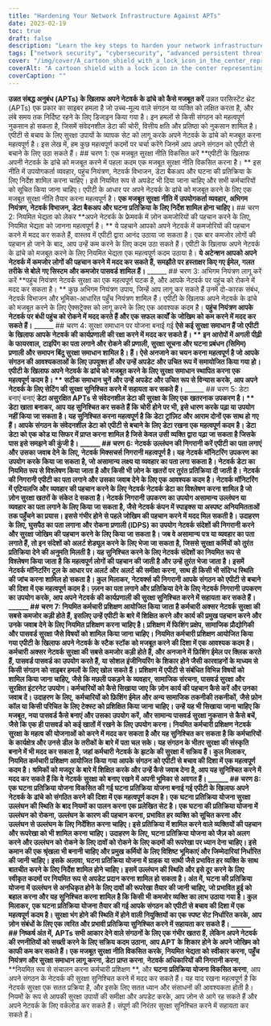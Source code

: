 ```yaml
---
title: "Hardening Your Network Infrastructure Against APTs"
date: 2023-02-19
toc: true
draft: false
description: "Learn the key steps to harden your network infrastructure against Advanced Persistent Threats (APTs) and protect your organization from cyber attacks."
tags: ["network security", "cybersecurity", "advanced persistent threats", "network infrastructure", "access controls", "data encryption", "employee training", "incident response plan", "vulnerability assessments", "security policy", "monitoring network traffic", "phishing attacks", "endpoint protection", "intrusion detection", "firewalls", "SIEM", "data backup", "network segmentation", "cyber threats", "data privacy"]
cover: "/img/cover/A_cartoon_shield_with_a_lock_icon_in_the_center_representing.png"
coverAlt: "A cartoon shield with a lock icon in the center representing network security against APTs"
coverCaption: ""
---
```


  **उन्नत संबद्ध अनुबंध (APTs) के खिलाफ अपने नेटवर्क के ढांचे को कैसे मजबूत करें** उन्नत परसिस्टेंट थ्रेट (APTs) एक प्रकार का साइबर हमला है जो उच्च-मूल्य वाले संगठन या व्यक्ति को लक्षित करता है, और लंबे समय तक निर्दिष्ट रहने के लिए डिजाइन किया गया है। इन हमलों से किसी संगठन को महत्वपूर्ण नुकसान हो सकता है, जिसमें संवेदनशील डेटा की चोरी, वित्तीय क्षति और प्रतिष्ठा को नुकसान शामिल है। एपीटी से बचाव के लिए सुरक्षा उपायों के व्यापक सेट को लागू करके अपने नेटवर्क के ढांचे को मजबूत करना महत्वपूर्ण है। इस लेख में, हम कुछ महत्वपूर्ण कदमों पर चर्चा करेंगे जिनमें आप अपने संगठन को एपीटी से बचाने के लिए उठा सकते हैं। ## चरण 1: एक मजबूत सुरक्षा नीति विकसित करें **एपीटी के खिलाफ अपनी नेटवर्क के ढांचे को मजबूत करने में पहला कदम एक मजबूत सुरक्षा नीति विकसित करना है। ** इस नीति में उपयोगकर्ता व्यवहार, पहुंच नियंत्रण, नेटवर्क विभाजन, डेटा बैकअप और घटना की प्रतिक्रिया के लिए निर्देश शामिल करना चाहिए। इसे नियमित रूप से अपडेट भी दिया जाना चाहिए और सभी कर्मचारियों को सूचित किया जाना चाहिए। एपीटी के आधार पर अपने नेटवर्क के ढांचे को मजबूत करने के लिए एक मजबूत सुरक्षा नीति तैयार करना महत्वपूर्ण है। **एक मजबूत सुरक्षा नीति में उपयोगकर्ता व्यवहार, अभिगम नियंत्रण, नेटवर्क विभाजन, डेटा बैकअप और घटना प्रतिक्रिया के लिए निर्देश शामिल होना चाहिए।** ## चरण 2: नियमित भेद्यता को लेकर **अपने नेटवर्क के फ्रेमवर्क में ज़ोन कमजोरियों की पहचान करने के लिए, नियमित भेद्यता को जानना महत्वपूर्ण है। ** ये पहचाने आपको अपने नेटवर्क में कमजोरियों की पहचान करने में मदद कर सकते हैं, वास्तव में एपीटी द्वारा आनंद उठाया जा सकता है। एक बार कमजोर लोगों की पहचान हो जाने के बाद, आप उन्हें कम करने के लिए कदम उठा सकते हैं। एपीटी के खिलाफ अपने नेटवर्क के ढांचे को मजबूत करने के लिए नियमित भेद्यता एक महत्वपूर्ण कदम उठाया है। **ये अटेन्शन आपको अपने नेटवर्क में कमजोर लोगों की पहचान करने में मदद कर सकते हैं, समझौते पर हस्ताक्षर किए गए ईमेल, गलत तरीके से बोले गए सिस्टम और कमजोर पासवर्ड शामिल हैं।** ______ ## चरण 3: अभिगम नियंत्रण लागू करें करें **पहुंच नियंत्रण नेटवर्क सुरक्षा का एक महत्वपूर्ण घटक है, और आपके नेटवर्क पर पहुंच को रोकने में मदद कर सकता है। ** कुछ अभिगम नियंत्रण उपाय, जिन्हें आप लागू कर सकते हैं उनमें दो-कारक संबंध, नेटवर्क विभाजन और भूमिका-आधारित पहुँच नियंत्रण शामिल हैं। एपीटी के खिलाफ अपने नेटवर्क के ढांचे को मजबूत करने के लिए ऐक्सट्रेक्स को लागू करने के लिए एक आवश्यक कदम है। **पहुंच नियंत्रण आपके नेटवर्क पर बंधी पहुंच को रोकने में मदद करते हैं और एक सफल कार्यों के जोखिम को कम करने में मदद कर सकते हैं।** ______ ## चरण 4: सुरक्षा समाधान पर योजना बनाई गई **ऐसे कई सुरक्षा समाधान हैं जो एपीटी के खिलाफ आपके नेटवर्क की कार्यप्रणाली की रक्षा करने में मदद कर सकते हैं। ** इन आरोपों में अगली पीढ़ी के फायरवाल, टाइपिंग का पता लगाने और रोकने की प्रणाली, सुरक्षा सूचना और घटना प्रबंधन (सिमिम) प्रणाली और समापन बिंदु सुरक्षा समाधान शामिल है। हैं। ऐसे अनजाने का चयन करना महत्वपूर्ण है जो आपके संगठन की आवश्यकताओं के लिए उपयुक्त हों और उन्हें अपडेट और उचित रूप में समायोजित किया गया हो। एपीटी के खिलाफ अपने नेटवर्क के ढांचे को मजबूत करने के लिए सुरक्षा समाधान स्थापित करना एक महत्वपूर्ण कदम है। ** सटीक समाधान चुनें और उन्हें अपडेट और उचित रूप से विन्यास करके, आप अपने नेटवर्क के लिए सेटिंग की सुरक्षा सुनिश्चित करने में सहायता कर सकते हैं।** ______ ## चरण 5: डेटा बनाएं बनाएं **डेटा असुरक्षित APTs से संवेदनशील डेटा की सुरक्षा के लिए एक खतरनाक उपकरण है। ** डेटा खाता बनाकर, आप यह सुनिश्चित कर सकते हैं कि चोरी होने पर भी, इसे धारण करके पढ़ा या उपयोग नहीं किया जा सकता है। यह सुनिश्चित करना महत्वपूर्ण है कि डेटा ट्रांज़िट और आराम दोनों एक साथ हो गए हैं। आपके संगठन के संवेदनशील डेटा को एपीटी से बचाने के लिए डेटा रखना एक महत्वपूर्ण कदम है। **डेटा डेटा को एक कोड या सिफर में प्राप्त करना शामिल है जिसे केवल उसी व्यक्ति द्वारा पढ़ा जा सकता है जिसके पास इसे समझने की कुंजी है।** ______ ## चरण 6: नेटवर्क उल्लंघन की निगरानी करें एपीटी का पता लगाएं और उसका जवाब देने के लिए, **नेटवर्क मिक्सचर्स** निगरानी महत्वपूर्ण है। यह नेटवर्क मॉनिटरिंग उपकरण का उपयोग करके किया जा सकता है, जो असामान्य लक्ष्य या व्यवहार का पता लगा सकता है। नेटवर्क डेटा का नियमित रूप से विश्लेषण किया जाता है और किसी भी ज़ोन के खतरों पर तुरंत प्रतिक्रिया दी जाती है। **नेटवर्क की निगरानी** एपीटी का पता लगाने और उसका जवाब देने के लिए एक आवश्यक कदम है। नेटवर्क मॉनिटरिंग में एटियलजि और व्यवहार की पहचान करने के लिए नेटवर्क नेटवर्क डेटा का विश्लेषण करना शामिल है जो ज़ोन सुरक्षा खतरों के संकेत दे सकता है। नेटवर्क निगरानी उपकरण का उपयोग असामान्य उल्लंघन या व्यवहार का पता लगाने के लिए किया जा सकता है, जैसे नेटवर्क कंपन में स्पाइक्स या अस्पष्ट अनियमितताओं तक पहुँचने का प्रयास। इससे गंभीर होने से पहले जोखिम की पहचान करने में मदद मिल सकती है। उदाहरण के लिए, **घुसपैठ का पता लगाना और रोकना प्रणाली (IDPS)** का उपयोग नेटवर्क संदेशों की निगरानी करने और सुरक्षा जोखिम की पहचान करने के लिए किया जा सकता है। जब वे असामान्य पत्र या व्यवहार का पता लगाते हैं, तो इन संदेशों को अलर्ट शेड्यूल करने के लिए भेजा जा सकता है, जिससे सुरक्षा कर्मियों को तुरंत प्रतिक्रिया देने की अनुमति मिलती है। यह सुनिश्चित करने के लिए नेटवर्क संदेशों का नियमित रूप से विश्लेषण किया जाता है कि महत्वपूर्ण लोगों की पहचान की जाती है और उन्हें तुरंत भेजा जाता है। इसमें नेटवर्क मॉनिटरिंग टूल के आधार पर अलर्ट और अलर्ट की समीक्षा करना, साथ ही किसी भी संदिग्ध स्थिति की जांच करना शामिल हो सकता है। कुल मिलाकर, **नेटवर्क्स की निगरानी** आपके संगठन को एपीटी से बचाने की दिशा में एक महत्वपूर्ण कदम है। ज़्ज़न का पता लगाने और प्रतिक्रिया देने के लिए नेटवर्क निगरानी उपकरण का उपयोग करके, आप अपने नेटवर्क की कार्यप्रणाली की सुरक्षा सुनिश्चित करने में सहायता कर सकते हैं। ______ ## चरण 7: नियमित कर्मचारी प्रशिक्षण आयोजित किया जाता है कर्मचारी अक्सर नेटवर्क सुरक्षा की सबसे कमजोर कड़ी होते हैं, इसलिए उन्हें एपीटी के बारे में शिक्षित करने और कार्य की प्रमुख पहचान करने और उनके जवाब देने के लिए **नियमित प्रशिक्षण** करना चाहिए है। प्रशिक्षण में फिशिंग प्रक्षेप, सामाजिक प्रौद्योगिकी और पासवर्ड सुरक्षा जैसे विषयों को शामिल किया जाना चाहिए। **नियमित कर्मचारी प्रशिक्षण आयोजित किया गया** एपीटी के खिलाफ अपने नेटवर्क के स्टैक स्टॉक को मजबूत करने की दिशा में एक आवश्यक कदम है। कर्मचारी अक्सर नेटवर्क सुरक्षा की सबसे कमजोर कड़ी होते हैं, और अनजाने में फ़िशिंग ईमेल पर क्लिक करते हैं, पासवर्ड पासवर्ड का उपयोग करते हैं, या सोशल इंजीनियरिंग के शिकार होने जैसी कारवाहनों के माध्यम से किसी संगठन को साइबर हमलों के लिए खोल सकते हैं। प्रशिक्षण में एपीटी से संबंधित विभिन्न विषयों को शामिल किया जाना चाहिए, जैसे कि मछली पकड़ने के व्यवहार, सामाजिक संरचना, पासवर्ड सुरक्षा और सुरक्षित इंटरनेट उपयोग। कर्मचारियों को कैसे सिखाया जाए कि ज़ोन कार्य की पहचान कैसे करें और उनका जवाब दें। उदाहरण के लिए, कर्मचारियों को फ़िशिंग ईमेल और अन्य सामाजिक तकनीकी तकनीकों, जैसे फ़ोन कॉल या किसी परिचित के लिए टेक्स्ट को प्रशिक्षित किया जाना चाहिए। उन्हें यह भी सिखाया जाना चाहिए कि मजबूत, नया पासवर्ड कैसे बनाएं और उसका उपयोग करें, और सामान्य पासवर्ड सुरक्षा नुकसान से कैसे बचें, जैसे कि एक ही पासवर्ड को कई खातों में रखने के लिए उपयोग करना। **नियमित कर्मचारी प्रशिक्षण** नेटवर्क सुरक्षा के महत्व की योजनाओं को करने में मदद कर सकता है और यह सुनिश्चित कर सकता है कि कर्मचारियों के कार्यक्षेत्र और उनसे डील के तरीकों के बारे में पता चल सके। यह संगठन के भीतर सुरक्षा की संस्कृति बनाने में भी मदद कर सकता है, जहां कर्मचारी नेटवर्क के झटके की सुरक्षा में सक्रिय हैं। कुल मिलाकर, **नियमित कर्मचारी प्रशिक्षण आयोजित किया गया** आपके संगठन को एपीटी से बचाव की दिशा में एक महत्वपूर्ण कदम है। श्रमिकों को मजदूर के बारे में शिक्षित करके और उन्हें कैसे जवाब देना है, आप यह सुनिश्चित करने में मदद कर सकते हैं कि वे नेटवर्क सुरक्षा को बनाए रखने में अपनी भूमिका से अवगत हैं। ______ ## चरण 8: एक घटना प्रतिक्रिया योजना विकसित की गई **घटना प्रतिक्रिया योजना बनाई गई** एपीटी के खिलाफ अपने नेटवर्क के ढांचे को संगठित करने की दिशा में एक महत्वपूर्ण कदम है। एक घटना प्रतिक्रिया योजना सुरक्षा उल्लंघन की स्थिति के बाद नियमों का पालन करना एक प्रलेखित सेट है। एक घटना की प्रतिक्रिया योजना में उल्लंघन को रोकना, उल्लंघन के कारण की पहचान करना, प्रभावित हर व्यक्ति को सूचित करना और उल्लंघन से उल्लंघन के लिए निर्देशित करना चाहिए। इसे प्रतिक्रिया में शामिल करने वाले व्यक्तियों की पहचान और रूपरेखा को भी शामिल करना चाहिए। उदाहरण के लिए, घटना प्रतिक्रिया योजना को जैज़ को अलग करने और उल्लंघन को रोकने के लिए दावों को रोकने के लिए कदमों की रूपरेखा पर ध्यान देना चाहिए। इसे कमान की एक श्रृंखला भी बनानी चाहिए और प्रमुख कर्मियों के लिए विशिष्ट भूमिकाएं और जिम्मेदारियां निर्धारित की जानी चाहिए। इसके अलावा, घटना प्रतिक्रिया योजना में ग्राहक या साथी जैसे प्रभावित हर व्यक्ति के साथ बातचीत करने के लिए निर्देश शामिल होने चाहिए। इसमें उल्लंघन की स्थिति और इसे दूर करने के लिए स्वीकृत कदमों पर नियमित रूप से अपडेट प्रदान करना शामिल हो सकता है। अंत में, घटना की प्रतिक्रिया योजना में उल्लंघन से अनधिकृत होने के लिए दावों की रूपरेखा तैयार की जानी चाहिए, जो प्रभावित हुई को बहाल करना और यह सुनिश्चित करना शामिल है कि किसी भी कमजोर व्यक्ति का लाभ उठाया गया है। कुल मिलाकर, **एक घटना प्रतिक्रिया योजना तैयार की गई** आपके संगठन को एपीटी से बचाव की दिशा में एक महत्वपूर्ण कदम है। सुरक्षा भंग होने की स्थिति में होने वाली नियुक्तियों का एक स्पष्ट सेट निर्धारित करके, आप ज़ोन संबंधों के लिए एक त्वरित और प्रभावी प्रतिक्रिया सुनिश्चित करने में सहायता कर सकते हैं। ______ ## निष्कर्ष अंत में, APTs सभी आकार देने वाले संगठनों के लिए एक गंभीर खतरा हैं, लेकिन अपने नेटवर्क की रणनीतियों को सख्ती करने के लिए सक्रिय कदम उठाना, आप APT के शिकार होने के अपने जोखिम को काफी कम कर सकते हैं। **एक मजबूत सुरक्षा नीति विकसित करके**, **नियमित भेद्यता को स्वीकार करना**, **पहुँच नियंत्रण और सुरक्षा समाधान लागू करना**, डेटा प्राप्त करना**, **नेटवर्क अधिकारियों की निगरानी करना**, **नियमित रूप से संचालन करना कर्मचारी प्रशिक्षण **, और **घटना प्रतिक्रिया योजना विकसित करना**, आप अपने संगठन के नेटवर्क की सुरक्षा सुनिश्चित करने में मदद कर सकते हैं। यह याद रखना महत्वपूर्ण है कि नेटवर्क सुरक्षा एक सतत प्रक्रिया है, और इसके लिए सतत ध्यान और संसाधनों की आवश्यकता होती है। नियमों के रूप से आपकी सुरक्षा उपायों की समीक्षा और अपडेट करके, आप ज़ोन से आगे रह सकते हैं और अपने नेटवर्क के लिए वर्कलोड कर सकते हैं। संपूर्ण की निरंतर सुरक्षा सुनिश्चित करने में सहायता कर सकते हैं।